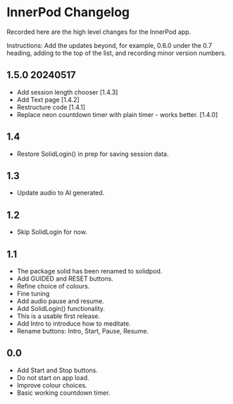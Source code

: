 # InnerPod Changelog

Recorded here are the high level changes for the InnerPod app.

Instructions: Add the updates beyond, for example, 0.6.0 under the 0.7
heading, adding to the top of the list, and recording minor version
numbers.

## 1.5.0 20240517

+ Add session length chooser [1.4.3]
+ Add Text page [1.4.2]
+ Restructure code [1.4.1]
+ Replace neon countdown timer with plain timer - works
  better. [1.4.0]
  
## 1.4

+ Restore SolidLogin() in prep for saving session data.

## 1.3

+ Update audio to AI generated.

## 1.2

+ Skip SolidLogin for now.

## 1.1

+ The package solid has been renamed to solidpod.
+ Add GUIDED and RESET buttons.
+ Refine choice of colours.
+ Fine tuning
+ Add audio pause and resume.
+ Add SolidLogin() functionality.
+ This is a usable first release.
+ Add Intro to introduce how to meditate.
+ Rename buttons: Intro, Start, Pause, Resume.

## 0.0

+ Add Start and Stop buttons.
+ Do not start on app load.
+ Improve colour choices.
+ Basic working countdown timer.

